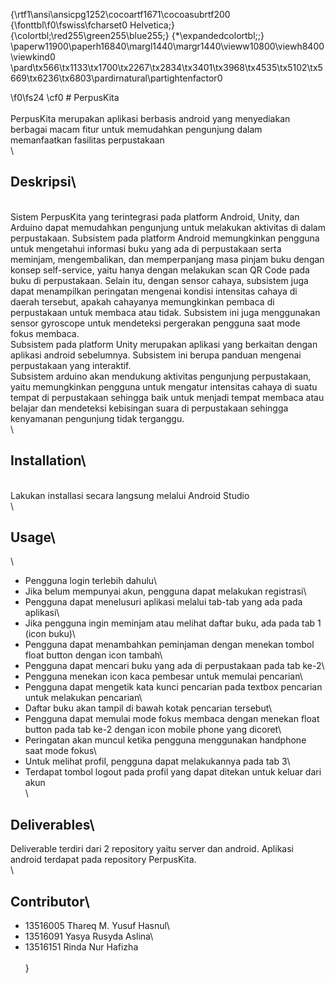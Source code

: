 {\rtf1\ansi\ansicpg1252\cocoartf1671\cocoasubrtf200
{\fonttbl\f0\fswiss\fcharset0 Helvetica;}
{\colortbl;\red255\green255\blue255;}
{\*\expandedcolortbl;;}
\paperw11900\paperh16840\margl1440\margr1440\vieww10800\viewh8400\viewkind0
\pard\tx566\tx1133\tx1700\tx2267\tx2834\tx3401\tx3968\tx4535\tx5102\tx5669\tx6236\tx6803\pardirnatural\partightenfactor0

\f0\fs24 \cf0 # PerpusKita\
\
PerpusKita merupakan aplikasi berbasis android yang menyediakan berbagai macam fitur untuk memudahkan pengunjung dalam memanfaatkan fasilitas perpustakaan\
\
## Deskripsi\
\
Sistem PerpusKita yang terintegrasi pada platform Android, Unity, dan Arduino dapat memudahkan pengunjung untuk melakukan aktivitas di dalam perpustakaan. Subsistem pada platform Android memungkinkan pengguna untuk mengetahui informasi buku yang ada di perpustakaan serta meminjam, mengembalikan, dan memperpanjang masa pinjam buku dengan konsep self-service, yaitu hanya dengan melakukan scan QR Code pada buku di perpustakaan. Selain itu, dengan sensor cahaya, subsistem juga dapat menampilkan peringatan mengenai kondisi intensitas cahaya di daerah tersebut, apakah cahayanya memungkinkan pembaca di perpustakaan untuk membaca atau tidak. Subsistem ini juga menggunakan sensor gyroscope untuk mendeteksi pergerakan pengguna saat mode fokus membaca. \
Subsistem pada platform Unity merupakan aplikasi yang berkaitan dengan aplikasi android sebelumnya. Subsistem ini berupa panduan mengenai perpustakaan yang interaktif.\
Subsistem arduino akan mendukung aktivitas pengunjung perpustakaan, yaitu memungkinkan pengguna untuk mengatur intensitas cahaya di suatu tempat di perpustakaan sehingga baik untuk menjadi tempat membaca atau belajar dan mendeteksi kebisingan suara di perpustakaan sehingga kenyamanan pengunjung tidak terganggu.\
\
## Installation\
\
Lakukan installasi secara langsung melalui Android Studio\
\
## Usage\
\
* Pengguna login terlebih dahulu\
* Jika belum mempunyai akun, pengguna dapat melakukan registrasi\
* Pengguna dapat menelusuri aplikasi melalui tab-tab yang ada pada aplikasi\
* Jika pengguna ingin meminjam atau melihat daftar buku, ada pada tab 1 (icon buku)\
* Pengguna dapat menambahkan peminjaman dengan menekan tombol float button dengan icon tambah\
* Pengguna dapat mencari buku yang ada di perpustakaan pada tab ke-2\
* Pengguna menekan icon kaca pembesar untuk memulai pencarian\
* Pengguna dapat mengetik kata kunci pencarian pada textbox pencarian untuk melakukan pencarian\
* Daftar buku akan tampil di bawah kotak pencarian tersebut\
* Pengguna dapat memulai mode fokus membaca dengan menekan float button pada tab ke-2 dengan icon mobile phone yang dicoret\
* Peringatan akan muncul ketika pengguna menggunakan handphone saat mode fokus\
* Untuk melihat profil, pengguna dapat melakukannya pada tab 3\
* Terdapat tombol logout pada profil yang dapat ditekan untuk keluar dari akun\
\
## Deliverables\
Deliverable terdiri dari 2 repository yaitu server dan android. Aplikasi android terdapat pada repository PerpusKita.\
\
## Contributor\
* 13516005 Thareq M. Yusuf Hasnul\
* 13516091 Yasya Rusyda Aslina\
* 13516151 Rinda Nur Hafizha\
\
}
